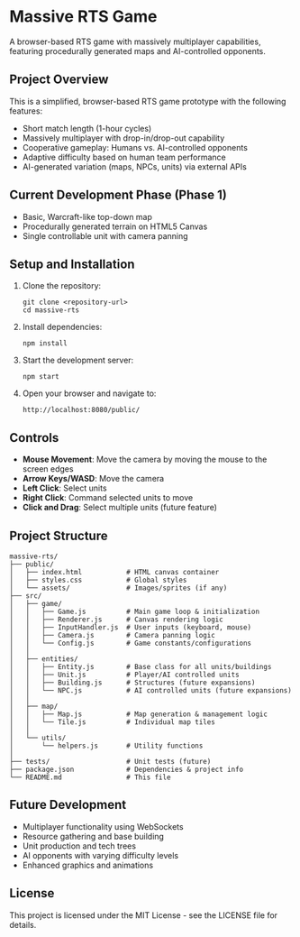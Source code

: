 # Massive RTS Game

A browser-based RTS game with massively multiplayer capabilities, featuring procedurally generated maps and AI-controlled opponents.

## Project Overview

This is a simplified, browser-based RTS game prototype with the following features:

- Short match length (1-hour cycles)
- Massively multiplayer with drop-in/drop-out capability
- Cooperative gameplay: Humans vs. AI-controlled opponents
- Adaptive difficulty based on human team performance
- AI-generated variation (maps, NPCs, units) via external APIs

## Current Development Phase (Phase 1)

- Basic, Warcraft-like top-down map
- Procedurally generated terrain on HTML5 Canvas
- Single controllable unit with camera panning

## Setup and Installation

1. Clone the repository:
   ```
   git clone <repository-url>
   cd massive-rts
   ```

2. Install dependencies:
   ```
   npm install
   ```

3. Start the development server:
   ```
   npm start
   ```

4. Open your browser and navigate to:
   ```
   http://localhost:8080/public/
   ```

## Controls

- **Mouse Movement**: Move the camera by moving the mouse to the screen edges
- **Arrow Keys/WASD**: Move the camera
- **Left Click**: Select units
- **Right Click**: Command selected units to move
- **Click and Drag**: Select multiple units (future feature)

## Project Structure

```
massive-rts/
├── public/
│   ├── index.html           # HTML canvas container
│   ├── styles.css           # Global styles
│   └── assets/              # Images/sprites (if any)
├── src/
│   ├── game/
│   │   ├── Game.js          # Main game loop & initialization
│   │   ├── Renderer.js      # Canvas rendering logic
│   │   ├── InputHandler.js  # User inputs (keyboard, mouse)
│   │   ├── Camera.js        # Camera panning logic
│   │   └── Config.js        # Game constants/configurations
│   │
│   ├── entities/
│   │   ├── Entity.js        # Base class for all units/buildings
│   │   ├── Unit.js          # Player/AI controlled units
│   │   ├── Building.js      # Structures (future expansions)
│   │   └── NPC.js           # AI controlled units (future expansions)
│   │
│   ├── map/
│   │   ├── Map.js           # Map generation & management logic
│   │   └── Tile.js          # Individual map tiles
│   │
│   └── utils/
│       └── helpers.js       # Utility functions
│
├── tests/                   # Unit tests (future)
├── package.json             # Dependencies & project info
└── README.md                # This file
```

## Future Development

- Multiplayer functionality using WebSockets
- Resource gathering and base building
- Unit production and tech trees
- AI opponents with varying difficulty levels
- Enhanced graphics and animations

## License

This project is licensed under the MIT License - see the LICENSE file for details. 